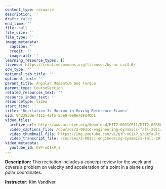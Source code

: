 ```yaml
---
content_type: resource
description: ''
draft: false
end_time: ''
file: null
file_size: ''
file_type: ''
image_metadata:
  caption: ''
  credit: ''
  image-alt: ''
learning_resource_types: []
license: https://creativecommons.org/licenses/by-nc-sa/4.0/
ocw_type: ''
optional_tab_title: ''
optional_text: ''
parent_title: Angular Momentum and Torque
parent_type: CourseSection
related_resources_text: ''
resource_index_text: ''
resourcetype: Video
start_time: ''
title: 'Recitation 3: Motion in Moving Reference Frames'
uid: 042393de-f115-42f5-53e9-0e8e708d40b1
video_files:
  archive_url: http://www.archive.org/download/MIT2.003SCF11/MIT2_003SCF11_rec03_300k.mp4
  video_captions_file: /courses/2-003sc-engineering-dynamics-fall-2011/064e89558f3b5ffa910bbffecda1f08b_QYP-oC1kP_s.vtt
  video_thumbnail_file: https://img.youtube.com/vi/QYP-oC1kP_s/default.jpg
  video_transcript_file: /courses/2-003sc-engineering-dynamics-fall-2011/d8da912826a503ffb84be82d8d9a0867_QYP-oC1kP_s.pdf
video_metadata:
  youtube_id: QYP-oC1kP_s
---
```

**Description:** This recitation includes a concept review for the week and covers a problem on velocity and acceleration of a point in a plane using polar coordinates.

**Instructor:** Kim Vandiver